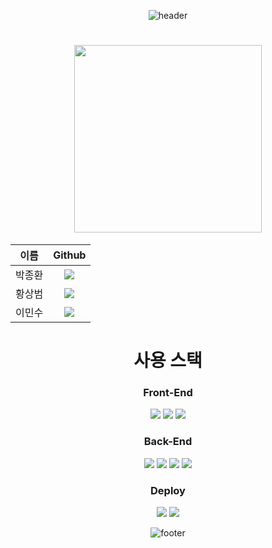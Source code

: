 <div align="center">

![header](https://capsule-render.vercel.app/api?type=waving&color=timeGradient&height=250&section=header&text=안녕하세요.%20NodePHL입니다!&fontSize=35)

# <img src=https://user-images.githubusercontent.com/83705076/220615028-32731830-7571-4317-b5d2-93d271d2aa65.png width="300" heigh="100">

| 이름 | Github |
| :--: | :--: |
| 박종환 | <a href="https://github.com/parkjonghwan22"><img src="https://img.shields.io/badge/parkjonghwan22-8f00ff?style=for-the-badge&logo=github"/></a> |
| 황상범 | <a href="https://github.com/sangbeomhwang"><img src="https://img.shields.io/badge/sangbeomhwang-9a62e6?style=for-the-badge&logo=github"/></a> |
| 이민수 | <a href="https://github.com/cloudcoke"><img src="https://img.shields.io/badge/cloudcoke-6163ff?style=for-the-badge&logo=github"/></a> |

# 사용 스택

### Front-End

<img src="https://img.shields.io/badge/HTML-E34F26?style=for-the-badge&logo=html5&logoColor=white"/>
<img src="https://img.shields.io/badge/CSS-1572B6?style=for-the-badge&logo=css3&logoColor=white"/>
<img src="https://img.shields.io/badge/Javascript-FFCD00?style=for-the-badge&logo=JavaScript&logoColor=white"/>

### Back-End

<img src="https://img.shields.io/badge/Node.js-339933?style=for-the-badge&logo=node.js&logoColor=white"/>
<img src="https://img.shields.io/badge/Express-000000?style=for-the-badge&logo=express&logoColor=white"/>
<img src="https://img.shields.io/badge/MySQL-4479A1?style=for-the-badge&logo=mysql&logoColor=white"/>
<img src="https://img.shields.io/badge/Sequelize-52B0E7?style=for-the-badge&logo=sequelize&logoColor=white"/>

### Deploy
<img src="https://img.shields.io/badge/Amazon AWS-232F3E?style=for-the-badge&logo=Amazon AWS&logoColor=white"/>
<img src="https://img.shields.io/badge/Amazon EC2-FF9900?style=for-the-badge&logo=Amazon EC2&logoColor=white"/>

![footer](https://capsule-render.vercel.app/api?type=waving&color=timeGradient&height=200&section=footer&text=Thanks&fontAlignY=70&fontSize=35)

</div>
